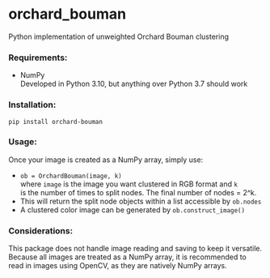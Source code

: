 # orchard_bouman
Python implementation of unweighted Orchard Bouman clustering

### Requirements:
- NumPy \
Developed in Python 3.10, but anything over Python 3.7 should work

### Installation:
```
pip install orchard-bouman
```

### Usage:
Once your image is created as a NumPy array, simply use:
- `ob = OrchardBouman(image, k)` \
where `image` is the image you want clustered in RGB format and `k` \
is the number of times to split nodes. The final number of nodes = 2^k.
- This will return the split node objects within a list accessible by `ob.nodes`
- A clustered color image can be generated by `ob.construct_image()`

### Considerations:
This package does not handle image reading and saving to keep it versatile.\
Because all images are treated as a NumPy array, it is recommended to\
read in images using OpenCV, as they are natively NumPy arrays.